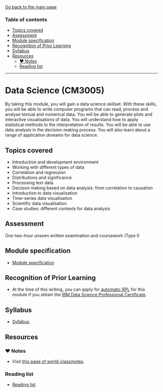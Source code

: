 [Go back to the main page](../../../README.md)

### Table of contents

- [Topics covered](#topics-covered)
- [Assessment](#assessment)
- [Module specification](#module-specification)
- [Recognition of Prior Learning](#recognition-of-prior-learning)
- [Syllabus](#syllabus)
- [Resources](#resources)
  - [:heart: Notes](#heart-notes)
  - [Reading list](#reading-list)

---

# Data Science (CM3005)

By taking this module, you will gain a data science skillset. With
these skills, you will be able to write computer programs that can
read, process and analyse textual and numerical data. You will be able
to generate plots and interactive visualisations of data. You will
understand how to apply statistical methods to the interpretation of
results. You will be able to use data analysis in the decision-making
process. You will also learn about a range of application domains for
data science.

## Topics covered

- Introduction and development environment
- Working with different types of data
- Correlation and regression
- Distributions and significance
- Processing text data
- Decision making based on data analysis: from correlation to causation
- Introduction to data visualisation
- Time-series data visualisation
- Scientific data visualisation
- Case studies: different contexts for data analysis

## Assessment

One two-hour unseen written examination and coursework (Type I)

## Module specification

- [Module specification](https://github.com/world-class/binary-assets/blob/master/modules/module-specification/CM3005_DS-Module-Spec.pdf)

## Recognition of Prior Learning

- At the time of this writing, you can apply for [automatic RPL](https://london.ac.uk/applications/how-apply/recognition-prior-learning/recognition-and-accreditation-prior-learning-3) for this module if you obtain the [IBM Data Science Professional Certificate](https://www.coursera.org/professional-certificates/ibm-data-science).

## Syllabus

- [Syllabus](https://github.com/world-class/binary-assets/blob/master/modules/syllabi/Syllabus_CM3005_DS.pdf)

## Resources

### :heart: Notes

- Visit [this page of world-class/notes](https://github.com/world-class/notes/tree/master/level-6/data-science).

### Reading list

- [Reading list](https://github.com/world-class/binary-assets/blob/master/modules/cm3005-ds/CM3005_reading_list.pdf)
